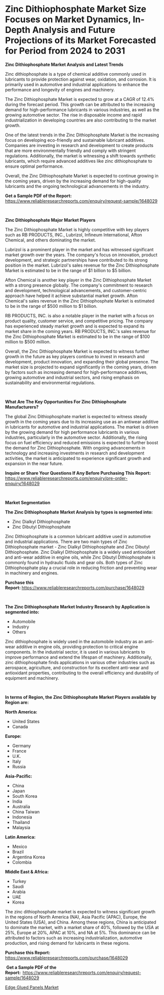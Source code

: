 <p><h1>Zinc Dithiophosphate Market Size Focuses on Market Dynamics, In-Depth Analysis and Future Projections of its Market Forecasted for Period from 2024 to 2031</h1></p><p><strong>Zinc Dithiophosphate Market Analysis and Latest Trends</strong></p>
<p><p>Zinc dithiophosphate is a type of chemical additive commonly used in lubricants to provide protection against wear, oxidation, and corrosion. It is primarily used in automotive and industrial applications to enhance the performance and longevity of engines and machinery.</p><p>The Zinc Dithiophosphate Market is expected to grow at a CAGR of 12.4% during the forecast period. This growth can be attributed to the increasing demand for high-performance lubricants in various industries, as well as the growing automotive sector. The rise in disposable income and rapid industrialization in developing countries are also contributing to the market growth.</p><p>One of the latest trends in the Zinc Dithiophosphate Market is the increasing focus on developing eco-friendly and sustainable lubricant additives. Companies are investing in research and development to create products that are more environmentally friendly and comply with stringent regulations. Additionally, the market is witnessing a shift towards synthetic lubricants, which require advanced additives like zinc dithiophosphate to ensure optimal performance.</p><p>Overall, the Zinc Dithiophosphate Market is expected to continue growing in the coming years, driven by the increasing demand for high-quality lubricants and the ongoing technological advancements in the industry.</p></p>
<p><strong>Get a Sample PDF of the Report:&nbsp;</strong> <a href="https://www.reliableresearchreports.com/enquiry/request-sample/1648029">https://www.reliableresearchreports.com/enquiry/request-sample/1648029</a></p>
<p>&nbsp;</p>
<p><strong>Zinc Dithiophosphate Major Market Players</strong></p>
<p><p>The Zinc Dithiophosphate Market is highly competitive with key players such as RB PRODUCTS, INC., Lubrizol, Infineum International, Afton Chemical, and others dominating the market. </p><p>Lubrizol is a prominent player in the market and has witnessed significant market growth over the years. The company's focus on innovation, product development, and strategic partnerships have contributed to its strong position in the market. Lubrizol's sales revenue for the Zinc Dithiophosphate Market is estimated to be in the range of $1 billion to $5 billion.</p><p>Afton Chemical is another key player in the Zinc Dithiophosphate Market with a strong presence globally. The company's commitment to research and development, technological advancements, and customer-centric approach have helped it achieve substantial market growth. Afton Chemical's sales revenue in the Zinc Dithiophosphate Market is estimated to be in the range of $500 million to $1 billion.</p><p>RB PRODUCTS, INC. is also a notable player in the market with a focus on product quality, customer service, and competitive pricing. The company has experienced steady market growth and is expected to expand its market share in the coming years. RB PRODUCTS, INC.'s sales revenue for the Zinc Dithiophosphate Market is estimated to be in the range of $100 million to $500 million.</p><p>Overall, the Zinc Dithiophosphate Market is expected to witness further growth in the future as key players continue to invest in research and development, product innovation, and expanding their global presence. The market size is projected to expand significantly in the coming years, driven by factors such as increasing demand for high-performance additives, growing automotive and industrial sectors, and rising emphasis on sustainability and environmental regulations.</p></p>
<p>&nbsp;</p>
<p><strong>What Are The Key Opportunities For Zinc Dithiophosphate Manufacturers?</strong></p>
<p><p>The global Zinc Dithiophosphate market is expected to witness steady growth in the coming years due to its increasing use as an antiwear additive in lubricants for automotive and industrial applications. The market is driven by the growing demand for high performance lubricants in various industries, particularly in the automotive sector. Additionally, the rising focus on fuel efficiency and reduced emissions is expected to further boost the demand for Zinc Dithiophosphate. With ongoing advancements in technology and increasing investments in research and development activities, the market is anticipated to experience significant growth and expansion in the near future.</p></p>
<p><strong>Inquire or Share Your Questions If Any Before Purchasing This Report:</strong> <a href="https://www.reliableresearchreports.com/enquiry/pre-order-enquiry/1648029">https://www.reliableresearchreports.com/enquiry/pre-order-enquiry/1648029</a></p>
<p>&nbsp;</p>
<p><strong>Market Segmentation</strong></p>
<p><strong>The Zinc Dithiophosphate Market Analysis by types is segmented into:</strong></p>
<p><ul><li>Zinc Dialkyl Dithiophosphate</li><li>Zinc Dibutyl Dithiophosphate</li></ul></p>
<p><p>Zinc Dithiophosphate is a common lubricant additive used in automotive and industrial applications. There are two main types of Zinc Dithiophosphate market - Zinc Dialkyl Dithiophosphate and Zinc Dibutyl Dithiophosphate. Zinc Dialkyl Dithiophosphate is a widely used antioxidant and anti-wear additive in engine oils, while Zinc Dibutyl Dithiophosphate is commonly found in hydraulic fluids and gear oils. Both types of Zinc Dithiophosphate play a crucial role in reducing friction and preventing wear in machinery and engines.</p></p>
<p><strong>Purchase this Report:&nbsp;</strong><a href="https://www.reliableresearchreports.com/purchase/1648029">https://www.reliableresearchreports.com/purchase/1648029</a></p>
<p>&nbsp;</p>
<p><strong>The Zinc Dithiophosphate Market Industry Research by Application is segmented into:</strong></p>
<p><ul><li>Automobile</li><li>Industry</li><li>Others</li></ul></p>
<p><p>Zinc dithiophosphate is widely used in the automobile industry as an anti-wear additive in engine oils, providing protection to critical engine components. In the industrial sector, it is used in various lubricants to improve performance and extend the lifespan of machinery. Additionally, zinc dithiophosphate finds applications in various other industries such as aerospace, agriculture, and construction for its excellent anti-wear and antioxidant properties, contributing to the overall efficiency and durability of equipment and machinery.</p></p>
<p>&nbsp;</p>
<p><strong>In terms of Region, the Zinc Dithiophosphate Market Players available by Region are:</strong></p>
<p>
    <p> <strong> North America: </strong>
        <ul>
            <li>United States</li>
            <li>Canada</li>
        </ul>
        </p> 
    <p> <strong> Europe: </strong>
        <ul>
            <li>Germany</li>
            <li>France</li>
            <li>U.K.</li>
            <li>Italy</li>
            <li>Russia</li>
        </ul>
        </p> 
    <p> <strong> Asia-Pacific: </strong>
        <ul>
            <li>China</li>
            <li>Japan</li>
            <li>South Korea</li>
            <li>India</li>
            <li>Australia</li>
            <li>China Taiwan</li>
            <li>Indonesia</li>
            <li>Thailand</li>
            <li>Malaysia</li>
        </ul>
        </p> 
    <p> <strong> Latin America: </strong>
        <ul>
            <li>Mexico</li>
            <li>Brazil</li>
            <li>Argentina Korea</li>
            <li>Colombia</li>
        </ul>
        </p> 
    <p> <strong> Middle East & Africa: </strong>
        <ul>
            <li>Turkey</li>
            <li>Saudi</li>
            <li>Arabia</li>
            <li>UAE</li>
            <li>Korea</li>
        </ul>
    </p>
    </p>
<p><p>The zinc dithiophosphate market is expected to witness significant growth in the regions of North America (NA), Asia Pacific (APAC), Europe, the United States (USA), and China. Among these regions, China is anticipated to dominate the market, with a market share of 40%, followed by the USA at 25%, Europe at 20%, APAC at 10%, and NA at 5%. This dominance can be attributed to factors such as increasing industrialization, automotive production, and rising demand for lubricants in these regions.</p></p>
<p><strong>Purchase this Report: </strong><a href="https://www.reliableresearchreports.com/purchase/1648029">https://www.reliableresearchreports.com/purchase/1648029</a></p>
<p>&nbsp;<strong>Get a Sample PDF of the Report:&nbsp;&nbsp;</strong><a href="https://www.reliableresearchreports.com/enquiry/request-sample/1648029">https://www.reliableresearchreports.com/enquiry/request-sample/1648029</a></p>
<p><strong></strong></p>
<p><p><a href="https://carnation-joke-41f.notion.site/Edge-Glued-Panels-Market-Centers-on-Aspects-such-as-Market-Growth-Market-Share-Market-Opportunity--2f0fc20c30fe4369b8642d09d87add35">Edge Glued Panels Market</a></p></p>